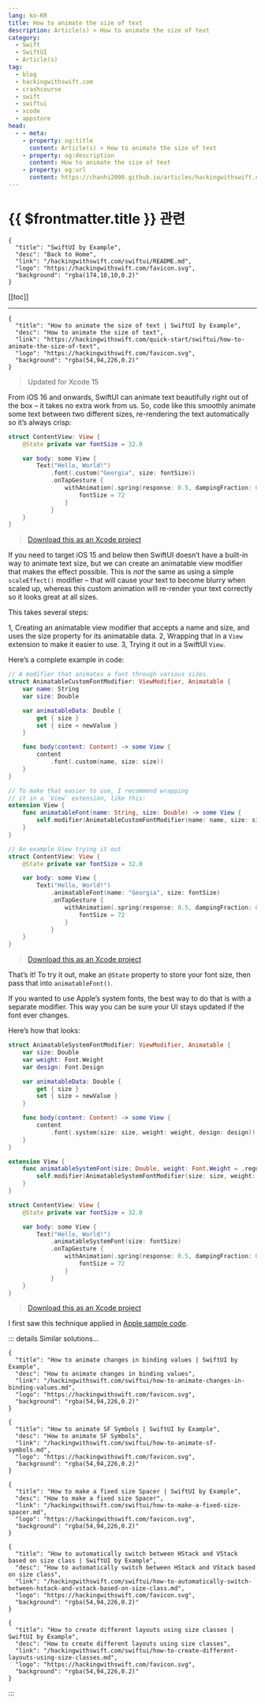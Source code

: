 ```yaml
---
lang: ko-KR
title: How to animate the size of text
description: Article(s) > How to animate the size of text
category:
  - Swift
  - SwiftUI
  - Article(s)
tag: 
  - blog
  - hackingwithswift.com
  - crashcourse
  - swift
  - swiftui
  - xcode
  - appstore
head:
  - - meta:
    - property: og:title
      content: Article(s) > How to animate the size of text
    - property: og:description
      content: How to animate the size of text
    - property: og:url
      content: https://chanhi2000.github.io/articles/hackingwithswift.com/swiftui/how-to-animate-the-size-of-text.html
---
```


# {{ $frontmatter.title }} 관련

```component VPCard
{
  "title": "SwiftUI by Example",
  "desc": "Back to Home",
  "link": "/hackingwithswift.com/swiftui/README.md",
  "logo": "https://hackingwithswift.com/favicon.svg",
  "background": "rgba(174,10,10,0.2)"
}
```

[[toc]]

---

```component VPCard
{
  "title": "How to animate the size of text | SwiftUI by Example",
  "desc": "How to animate the size of text",
  "link": "https://hackingwithswift.com/quick-start/swiftui/how-to-animate-the-size-of-text",
  "logo": "https://hackingwithswift.com/favicon.svg",
  "background": "rgba(54,94,226,0.2)"
}
```

> Updated for Xcode 15

From iOS 16 and onwards, SwiftUI can animate text beautifully right out of the box – it takes no extra work from us. So, code like this smoothly animate some text between two different sizes, re-rendering the text automatically so it’s always crisp:

```swift
struct ContentView: View {
    @State private var fontSize = 32.0

    var body: some View {
        Text("Hello, World!")
            .font(.custom("Georgia", size: fontSize))
            .onTapGesture {
                withAnimation(.spring(response: 0.5, dampingFraction: 0.5, blendDuration: 1).repeatForever()) {
                    fontSize = 72
                }
            }
    }
}
```

> [<FontIcon icon="fas fa-file-zipper"/>Download this as an Xcode project](https://hackingwithswift.com/files/projects/swiftui/how-to-animate-the-size-of-text-1.zip)

If you need to target iOS 15 and below then SwiftUI doesn’t have a built-in way to animate text size, but we can create an animatable view modifier that makes the effect possible. This is *not* the same as using a simple `scaleEffect()` modifier – that will cause your text to become blurry when scaled up, whereas this custom animation will re-render your text correctly so it looks great at all sizes.

This takes several steps:

1, Creating an animatable view modifier that accepts a name and size, and uses the size property for its animatable data.
2, Wrapping that in a `View` extension to make it easier to use.
3, Trying it out in a SwiftUI `View`.

Here’s a complete example in code:

```swift
// A modifier that animates a font through various sizes.
struct AnimatableCustomFontModifier: ViewModifier, Animatable {
    var name: String
    var size: Double

    var animatableData: Double {
        get { size }
        set { size = newValue }
    }

    func body(content: Content) -> some View {
        content
            .font(.custom(name, size: size))
    }
}

// To make that easier to use, I recommend wrapping
// it in a `View` extension, like this:
extension View {
    func animatableFont(name: String, size: Double) -> some View {
        self.modifier(AnimatableCustomFontModifier(name: name, size: size))
    }
}

// An example View trying it out
struct ContentView: View {
    @State private var fontSize = 32.0

    var body: some View {
        Text("Hello, World!")
            .animatableFont(name: "Georgia", size: fontSize)
            .onTapGesture {
                withAnimation(.spring(response: 0.5, dampingFraction: 0.5, blendDuration: 1).repeatForever()) {
                    fontSize = 72
                }
            }
    }
}
```

> [<FontIcon icon="fas fa-file-zipper"/>Download this as an Xcode project](https://hackingwithswift.com/files/projects/swiftui/how-to-animate-the-size-of-text-2.zip)

<VidStack src="https://hackingwithswift.com/img/books/quick-start/swiftui/how-to-animate-the-size-of-text-1~dark.mp4" />

That’s it! To try it out, make an `@State` property to store your font size, then pass that into `animatableFont()`.

If you wanted to use Apple’s system fonts, the best way to do that is with a separate modifier. This way you can be sure your UI stays updated if the font ever changes.

Here’s how that looks:

```swift
struct AnimatableSystemFontModifier: ViewModifier, Animatable {
    var size: Double
    var weight: Font.Weight
    var design: Font.Design

    var animatableData: Double {
        get { size }
        set { size = newValue }
    }

    func body(content: Content) -> some View {
        content
            .font(.system(size: size, weight: weight, design: design))
    }
}

extension View {
    func animatableSystemFont(size: Double, weight: Font.Weight = .regular, design: Font.Design = .default) -> some View {
        self.modifier(AnimatableSystemFontModifier(size: size, weight: weight, design: design))
    }
}

struct ContentView: View {
    @State private var fontSize = 32.0

    var body: some View {
        Text("Hello, World!")
            .animatableSystemFont(size: fontSize)
            .onTapGesture {
                withAnimation(.spring(response: 0.5, dampingFraction: 0.5, blendDuration: 1).repeatForever()) {
                    fontSize = 72
                }
            }
    }
}
```

> [<FontIcon icon="fas fa-file-zipper"/>Download this as an Xcode project](https://hackingwithswift.com/files/projects/swiftui/how-to-animate-the-size-of-text-3.zip)

<VidStack src="https://hackingwithswift.com/img/books/quick-start/swiftui/how-to-animate-the-size-of-text-2~dark.mp4" />

I first saw this technique applied in [<FontIcon icon="fa-brands fa-apple"/>Apple sample code](https://developer.apple.com/documentation/swiftui/fruta_building_a_feature-rich_app_with_swiftui).

::: details Similar solutions…

```component VPCard
{
  "title": "How to animate changes in binding values | SwiftUI by Example",
  "desc": "How to animate changes in binding values",
  "link": "/hackingwithswift.com/swiftui/how-to-animate-changes-in-binding-values.md",
  "logo": "https://hackingwithswift.com/favicon.svg",
  "background": "rgba(54,94,226,0.2)"
}
```

```component VPCard
{
  "title": "How to animate SF Symbols | SwiftUI by Example",
  "desc": "How to animate SF Symbols",
  "link": "/hackingwithswift.com/swiftui/how-to-animate-sf-symbols.md",
  "logo": "https://hackingwithswift.com/favicon.svg",
  "background": "rgba(54,94,226,0.2)"
}
```

```component VPCard
{
  "title": "How to make a fixed size Spacer | SwiftUI by Example",
  "desc": "How to make a fixed size Spacer",
  "link": "/hackingwithswift.com/swiftui/how-to-make-a-fixed-size-spacer.md",
  "logo": "https://hackingwithswift.com/favicon.svg",
  "background": "rgba(54,94,226,0.2)"
}
```

```component VPCard
{
  "title": "How to automatically switch between HStack and VStack based on size class | SwiftUI by Example",
  "desc": "How to automatically switch between HStack and VStack based on size class",
  "link": "/hackingwithswift.com/swiftui/how-to-automatically-switch-between-hstack-and-vstack-based-on-size-class.md",
  "logo": "https://hackingwithswift.com/favicon.svg",
  "background": "rgba(54,94,226,0.2)"
}
```

```component VPCard
{
  "title": "How to create different layouts using size classes | SwiftUI by Example",
  "desc": "How to create different layouts using size classes",
  "link": "/hackingwithswift.com/swiftui/how-to-create-different-layouts-using-size-classes.md",
  "logo": "https://hackingwithswift.com/favicon.svg",
  "background": "rgba(54,94,226,0.2)"
}
```

:::

